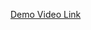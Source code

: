 [Demo Video Link](https://drive.google.com/drive/folders/11ANHm-WubJmEHg8gZnnEr1kU6CJTOT_m?usp=drive_link)

